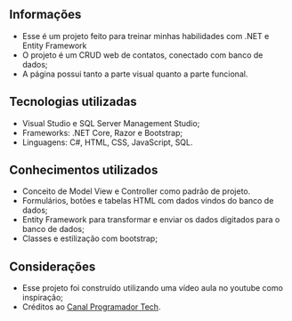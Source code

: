 ## Informações 

* Esse é um projeto feito para treinar minhas habilidades com .NET e Entity Framework
* O projeto é um CRUD web de contatos, conectado com banco de dados;
* A página possui tanto a parte visual quanto a parte funcional.

## Tecnologias utilizadas

* Visual Studio e SQL Server Management Studio;
* Frameworks: .NET Core, Razor e Bootstrap;
* Linguagens: C#, HTML, CSS, JavaScript, SQL.

## Conhecimentos utilizados 

* Conceito de Model View e Controller como padrão de projeto.
* Formulários, botões e tabelas HTML com dados vindos do banco de dados;
* Entity Framework para transformar e enviar os dados digitados para o banco de dados;
* Classes e estilização com bootstrap;


## Considerações

* Esse projeto foi construído utilizando uma vídeo aula no youtube como inspiração;
* Créditos ao [Canal Programador Tech](https://www.youtube.com/c/ProgramadorTech).